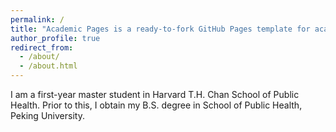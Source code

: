 ```yaml
---
permalink: /
title: "Academic Pages is a ready-to-fork GitHub Pages template for academic personal websites"
author_profile: true
redirect_from: 
  - /about/
  - /about.html
---
```


I am a first-year master student in Harvard T.H. Chan School of Public Health. Prior to this, I obtain my B.S. degree in School of Public Health, Peking University.

